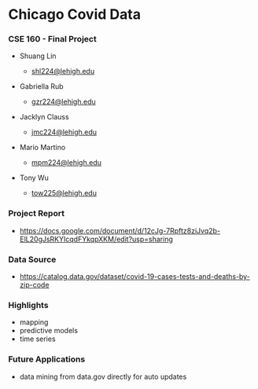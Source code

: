 # Chicago Covid Data

### CSE 160 - Final Project

- Shuang Lin
  - shl224@lehigh.edu

- Gabriella Rub
  - gzr224@lehigh.edu

- Jacklyn Clauss
  - jmc224@lehigh.edu

- Mario Martino
  - mpm224@lehigh.edu

- Tony Wu
  - tow225@lehigh.edu

### Project Report
  - https://docs.google.com/document/d/12cJg-7Rpftz8ziJvq2b-ElL20gJsRKYIcqdFYkqpXKM/edit?usp=sharing

### Data Source
  - https://catalog.data.gov/dataset/covid-19-cases-tests-and-deaths-by-zip-code

### Highlights
  - mapping
  - predictive models
  - time series

### Future Applications
  - data mining from data.gov directly for auto updates
